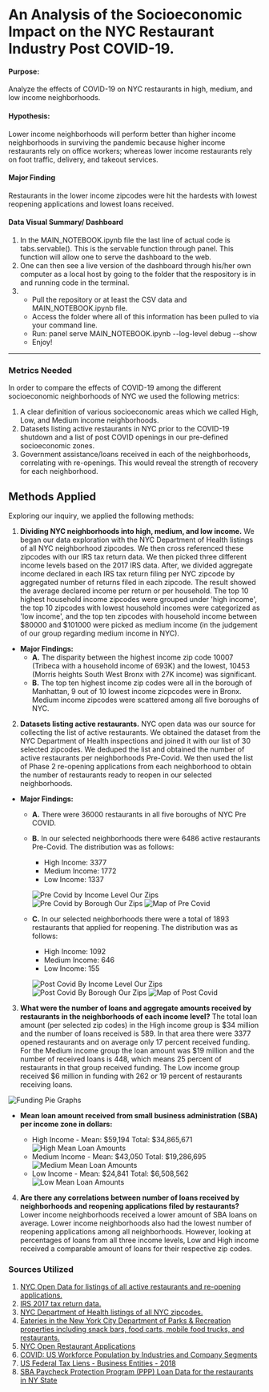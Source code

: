 
# An Analysis of the Socioeconomic Impact on the NYC Restaurant Industry Post COVID-19. 
#### **Purpose:**
Analyze the effects of COVID-19 on NYC restaurants in high, medium, and low income neighborhoods. 

#### **Hypothesis:**
Lower income neighborhoods will perform better than higher income neighborhoods in surviving the pandemic because higher income restaurants rely on office workers; whereas lower income restaurants rely on foot traffic, delivery, and takeout services. 

#### **Major Finding**
Restaurants in the lower income zipcodes were hit the hardests with lowest reopening applications and lowest loans received. 

#### **Data Visual Summary/ Dashboard**
1. In the MAIN_NOTEBOOK.ipynb file the last line of actual code is tabs.servable(). This is the servable function through panel. This function will allow one to serve the dashboard to the web.
2. One can then see a live version of the dashboard through his/her own computer as a local host by going to the folder that the respository is in and running code in the terminal.
3. - Pull the repository or at least the CSV data and MAIN_NOTEBOOK.ipynb file.
   - Access the folder where all of this information has been pulled to via your command line.
   - Run: panel serve MAIN_NOTEBOOK.ipynb --log-level debug --show
   - Enjoy!
 

-----------------------------------------------------------
### **Metrics Needed**
In order to compare the effects of COVID-19 among the different socioeconomic neighborhoods of NYC we used the following metrics: 
1. A clear definition of various socioeconomic areas which we called High, Low, and Medium income neighborhoods.
2. Datasets listing active restaurants in NYC prior to the COVID-19 shutdown and a list of post COVID openings in our pre-defined socioeconomic zones. 
3. Government assistance/loans received in each of the neighborhoods, correlating with re-openings. This would reveal the strength of recovery for each neighborhood. 

## **Methods Applied** 
Exploring our inquiry, we applied the following methods: 
1. **Dividing NYC neighborhoods into high, medium, and low income.** We began our data exploration with the NYC Department of Health listings of all NYC neighborhood zipcodes. We then cross referenced these zipcodes with our IRS tax return data. We then picked three different income levels based on the 2017 IRS data. After, we divided aggregate income declared in each IRS tax return filing per NYC zipcode by aggregated number of returns filed in each zipcode. The result showed the average declared income per return or per household. The top 10 highest household income zipcodes were grouped under 'high income', the top 10 zipcodes with lowest household incomes were categorized as 'low income', and the top ten zipcodes with household income between $80000 and $101000 were picked as medium income (in the judgement of our group regarding medium income in NYC). 
  - **Major Findings:** 
    - **A.** The disparity between the highest income zip code 10007 (Tribeca with a household income of 693K) and the lowest, 10453 (Morris heights South West Bronx with 27K income) was significant. 
    -  **B.** The top ten highest income zip codes were all in the borough of Manhattan, 9 out of 10 lowest income zicpcodes were in Bronx. Medium income zipcodes were scattered among all five boroughs of NYC.
2. **Datasets listing active restaurants.** NYC open data was our source for collecting the list of active restaurants. We obtained the dataset from the NYC Department of Health inspections and joined it with our list of 30 selected zipcodes. We deduped the list and obtained the number of active restaurants per neighborhoods Pre-Covid. We then used the list of Phase 2 re-opening applications from each neighborhood to obtain the number of restaurants ready to reopen in our selected neighborhoods.
  - **Major Findings:** 
    - **A.** There were 36000 restaurants in all five boroughs of NYC Pre COVID.
    - **B.** In our selected neighborhoods there were 6486 active restaurants Pre-Covid. The distribution was as follows: 
        - High Income: 3377
        - Medium Income: 1772
        - Low Income: 1337
        
        ![Pre Covid by Income Level Our Zips](bokeh_plot-19.png)
        ![Pre Covid by Borough Our Zips](bokeh_plot-20.png)
        ![Map of Pre Covid](nathalie_pre_covid_map.png)
    - **C.** In our selected neighborhoods there were a total of 1893 restaurants that applied for reopening. The distribution was as follows: 
        - High Income: 1092
        - Medium Income: 646
        - Low Income: 155
        
        ![Post Covid By Income Level Our Zips](bokeh_plot-13.png)
        ![Post Covid By Borough Our Zips](bokeh_plot-12.png)
        ![Map of Post Covid](chart_for_nathalie.png)



3. **What were the number of loans and aggregate amounts received by restaurants in the neighborhoods of each income level?**
The total loan amount (per selected zip codes) in the High income group is $34 million and the number of loans received is 589. In that area there were 3377 opened restaurants and on average only 17 percent received funding. For the Medium income group the loan amount was $19 million and the number of received loans is 448, which means 25 percent of restaurants in that group received funding. The Low income group received $6 million in funding with 262 or 19 percent of restaurants receiving loans.

![Funding Pie Graphs](junaid_7.png)

  - **Mean loan amount received from small business administration (SBA) per income zone in dollars:**
 
    - High Income - Mean: $59,194 Total: $34,865,671
    ![High Mean Loan Amounts](bokeh_plot-14.png)
    - Medium Income - Mean: $43,050 Total: $19,286,695
    ![Medium Mean Loan Amounts](junaid_2.png)
    - Low Income - Mean: $24,841 Total: $6,508,562
    ![Low Mean Loan Amounts](junaid_1.png)
4. **Are there any correlations between number of loans received by neighborhoods and reopening applications filed by restaurants?**
Lower income neighborhoods received a lower amount of SBA loans on average. Lower income neighborhoods also had the lowest number of reopening applications among all neighborhoods. However, looking at percentages of loans from all three income levels, Low and High income received a comparable amount of loans for their respective zip codes.
  
  ### **Sources Utilized**
1. [NYC Open Data for listings of all active restaurants and re-opening applications.](https://opendata.cityofnewyork.us/)
2. [IRS 2017 tax return data.](https://www.irs.gov/statistics/soi-tax-stats-individual-income-tax-statistics-2017-zip-code-data-soi)
3. [NYC Department of Health listings of all NYC zipcodes.](https://www.health.ny.gov/statistics/cancer/registry/appendix/neighborhoods.htm)
4. [Eateries in the New York City Department of Parks & Recreation properties including snack bars, food carts, mobile food trucks, and restaurants.](https://data.cityofnewyork.us/Recreation/Directory-of-Eateries/8792-ebcp)
5. [NYC Open Restaurant Applications](https://data.cityofnewyork.us/Transportation/Open-Restaurant-Applications/pitm-atqc/data)
6. [COVID: US Workforce Population by Industries and Company Segments](https://aws.amazon.com/marketplace/pp/prodview-3yow3g2ymr7pe?qid=1596893861758&sr=0-25&ref_=srh_res_product_title#overview)
7. [US Federal Tax Liens - Business Entities - 2018](https://aws.amazon.com/marketplace/pp/prodview-u5kbll3f6i43m?qid=1596893861758&sr=0-27&ref_=srh_res_product_title#overview)
8. [SBA Paycheck Protection Program (PPP) Loan Data for the restaurants in NY State](https://www.kaggle.com/govtrades/sba-paycheck-protection-program-loan-data/notebooks)
